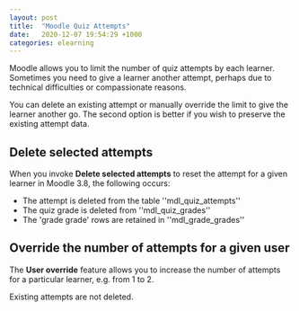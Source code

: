 ```yaml
---
layout: post
title:  "Moodle Quiz Attempts"
date:   2020-12-07 19:54:29 +1000
categories: elearning
---
```


Moodle allows you to limit the number of quiz attempts by each learner. Sometimes you need to give a learner another attempt, perhaps due to technical difficulties or compassionate reasons.

You can delete an existing attempt or manually override the limit to give the learner another go. The second option is better if you wish to preserve the existing attempt data.

## Delete selected attempts

When you invoke **Delete selected attempts** to reset the attempt for a given learner in Moodle 3.8, the following occurs:

- The attempt is deleted from the table ''mdl_quiz_attempts''
- The quiz grade is deleted from ''mdl_quiz_grades''
- The 'grade grade' rows are retained in ''mdl_grade_grades''

## Override the number of attempts for a given user

The **User override** feature allows you to increase the number of attempts for a particular learner, e.g. from 1 to 2.

Existing attempts are not deleted.